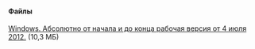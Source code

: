 #### Файлы
[Windows. Абсолютно от начала и до конца рабочая версия от 4 июля 2012.](/files/AvPx.exe) (10,3 МБ)

